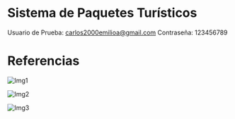 # Sistema de Paquetes Turísticos
Usuario de Prueba: carlos2000emilioa@gmail.com
Contraseña: 123456789

# Referencias
![Img1](https://github.com/CarlosAlvaradoR/SistemaTuristicoV1/assets/90588698/ec60f572-20c1-4ca8-9979-5122f10f0545)

![Img2](https://github.com/CarlosAlvaradoR/SistemaTuristicoV1/assets/90588698/07bbc302-559a-43b5-a6e6-83acacd04d5f)

![Img3](https://github.com/CarlosAlvaradoR/SistemaTuristicoV1/assets/90588698/40f2f64f-1695-473d-a150-b0f91b2369a2)
